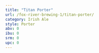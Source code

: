 ```yaml
---
title: "Titan Porter"
url: /fox-river-brewing-1/titan-porter/
category: Irish Ale
style: Porter
abv: 0
ibu: 0
srm: 0
upc: 0
---
```


